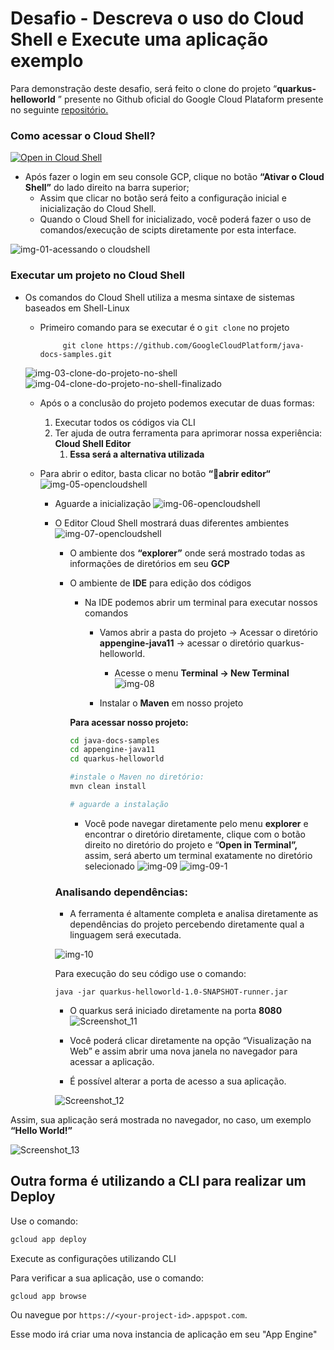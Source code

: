 # Desafio - Descreva o uso do Cloud Shell e Execute uma aplicação exemplo

Para demonstração deste desafio, será feito o clone do projeto “**quarkus-helloworld** ” presente no Github oficial do Google Cloud Plataform presente no seguinte [repositório.](https://github.com/GoogleCloudPlatform/java-docs-samples/tree/main/appengine-java11/quarkus-helloworld)

### Como acessar o Cloud Shell?

<a href="https://console.cloud.google.com/cloudshell/open?git_repo=https://github.com/GoogleCloudPlatform/java-docs-samples&page=editor&open_in_editor=appengine-java11/README.md">
<img alt="Open in Cloud Shell" src ="http://gstatic.com/cloudssh/images/open-btn.png"></a>

- Após fazer o login em seu console GCP, clique no botão **“Ativar o Cloud Shell”** do lado direito na barra superior;
    - Assim que clicar no botão será feito a configuração inicial e inicialização do Cloud Shell.
    - Quando o Cloud Shell for inicializado, você poderá fazer o uso de comandos/execução de scipts diretamente por esta interface.


![img-01-acessando o cloudshell](https://user-images.githubusercontent.com/32373902/210443255-d5f0065f-948e-44ed-af31-7393d0fae97e.png)

### Executar um projeto no Cloud Shell

- Os comandos do Cloud Shell utiliza a mesma sintaxe de sistemas baseados em Shell-Linux
    - Primeiro comando para se executar é o `git clone` no projeto
    
               git clone https://github.com/GoogleCloudPlatform/java-docs-samples.git
               
   ![img-03-clone-do-projeto-no-shell](https://user-images.githubusercontent.com/32373902/210443261-0798bff5-f861-4a19-8164-8369428b9ebb.png)
   ![img-04-clone-do-projeto-no-shell-finalizado](https://user-images.githubusercontent.com/32373902/210443264-a0037198-c47f-43e6-b207-2fd4cffeddef.png)
    - Após o a conclusão do projeto podemos executar de duas formas:
        1. Executar todos os códigos via CLI 
        2. Ter ajuda de outra ferramenta para aprimorar nossa experiência: **Cloud Shell Editor**
            1. **Essa será a alternativa utilizada**
            
    - Para abrir o editor, basta clicar no botão **“📝abrir editor“**
    ![img-05-opencloudshell](https://user-images.githubusercontent.com/32373902/210443265-9a9c6a7d-37a6-41d4-9052-87050089ac66.png)
        - Aguarde a inicialização
        ![img-06-opencloudshell](https://user-images.githubusercontent.com/32373902/210443267-dd6175a3-cfb0-46d2-8570-f5edacbac043.png)
        - O Editor Cloud Shell mostrará duas diferentes ambientes
        ![img-07-opencloudshell](https://user-images.githubusercontent.com/32373902/210443269-05184d73-d557-4fc6-a612-7d02e21aae39.png)
            - O ambiente dos **“explorer”** onde será mostrado todas as informações de diretórios em seu **GCP**
            - O ambiente de **IDE** para edição dos códigos
                - Na IDE podemos abrir um terminal para executar nossos comandos
                    - Vamos abrir a pasta do projeto → Acessar o diretório ************************************appengine-java11************************************ → acessar o diretório quarkus-helloworld.
                        - Acesse o menu **Terminal → New Terminal**
                        ![img-08](https://user-images.githubusercontent.com/32373902/210443272-fe78c6a5-c050-4587-b6c8-4dd838c23930.png)

                    - Instalar o **Maven** em nosso projeto
                    
               **Para acessar nosso projeto:**
                
                ```bash
                cd java-docs-samples
                cd appengine-java11
                cd quarkus-helloworld
                
                #instale o Maven no diretório: 
                mvn clean install 
                
                # aguarde a instalação 
                ```
                
                - Você pode navegar diretamente pelo menu **explorer** e encontrar o diretório diretamente, clique com o botão direito no diretório do projeto e “**Open in Terminal”,** assim, será aberto um terminal exatamente no diretório selecionado
            ![img-09](https://user-images.githubusercontent.com/32373902/210443276-71331952-5b31-46d4-b90d-0eb9437785a0.png)
            ![img-09-1](https://user-images.githubusercontent.com/32373902/210443277-0ec257fb-1958-48c0-a29a-08af045633b8.png)

            ### Analisando dependências:
            
            - A ferramenta é altamente completa e analisa diretamente as dependências do projeto percebendo diretamente qual a linguagem será executada.
            
            ![img-10](https://user-images.githubusercontent.com/32373902/210443279-25a6d448-c391-4a3f-a170-16d25ab007a0.png)

            
            Para execução do seu código use o comando: 
            
            `java -jar quarkus-helloworld-1.0-SNAPSHOT-runner.jar`
            
             - O quarkus será iniciado diretamente na porta **8080**
            ![Screenshot_11](https://user-images.githubusercontent.com/32373902/210443281-6c79be48-270b-47c9-821f-c825aeff0386.png)

            - Você poderá clicar diretamente na opção “Visualização na Web” e assim abrir uma nova janela no navegador para acessar a aplicação.
            - É possível alterar a porta de acesso a sua aplicação.
         
            ![Screenshot_12](https://user-images.githubusercontent.com/32373902/210443282-233e45f8-50fe-4b26-9bdf-10f6c35f9ae0.png)
            
            
 Assim, sua aplicação será mostrada no navegador, no caso, um exemplo **“Hello World!”**

![Screenshot_13](https://user-images.githubusercontent.com/32373902/210443284-a4d233cd-c1dd-4442-86d1-b14a5681946f.png)



## Outra forma é utilizando a CLI para realizar um Deploy

Use o comando:

```bash
gcloud app deploy
```
Execute as configurações utilizando CLI

Para verificar a sua aplicação, use o comando:
```
gcloud app browse
```
Ou navegue por `https://<your-project-id>.appspot.com`.

Esse modo irá criar uma nova instancia de aplicação em seu "App Engine"
